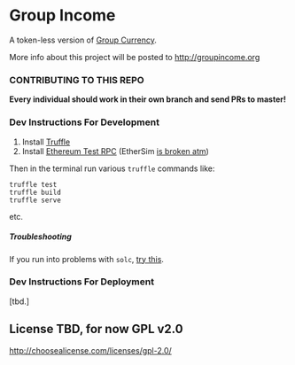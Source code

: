# Group Income

A token-less version of [Group Currency](http://groupcurrency.org).

More info about this project will be posted to http://groupincome.org

### CONTRIBUTING TO THIS REPO

**Every individual should work in their own branch and send PRs to master!**

### Dev Instructions For Development

1. Install [Truffle](https://github.com/ConsenSys/truffle)
2. Install [Ethereum Test RPC](https://github.com/ConsenSys/eth-testrpc) (EtherSim [is broken atm](https://github.com/iurimatias/EtherSim/issues/6))

Then in the terminal run various `truffle` commands like:

```
truffle test
truffle build
truffle serve
```

etc.

##### Troubleshooting

If you run into problems with `solc`, [try this](https://github.com/ConsenSys/truffle/issues/53#issuecomment-156579612).

### Dev Instructions For Deployment

[tbd.]

## License TBD, for now GPL v2.0

http://choosealicense.com/licenses/gpl-2.0/
